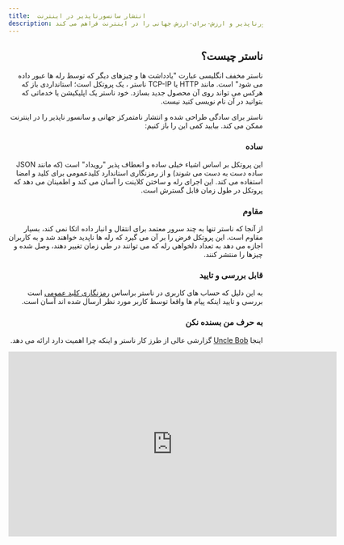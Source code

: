 ```yaml
---
title:  انتشار سانسورناپذیر در اینترنت
description: ناستر یک پروتکل باز ساده است که امکان انتشار حقیقتا سانسورناپذیر و ارزش-برای-ارزش جهانی را در اینترنت فراهم می کند. 
---
```


<div lang="fa" dir="rtl">

## ناستر چیست؟

  ناستر مخفف انگلیسی عبارت "یادداشت ها و چیزهای دیگر که توسط رله ها عبور داده می شود" است. مانند HTTP یا TCP-IP ناستر ، یک پروتکل است؛ استانداردی باز که هرکس می تواند روی آن محصول جدید بسازد. خود ناستر یک اپلیکیشن یا خدماتی که بتوانید در آن نام نویسی کنید نیست.
  
ناستر برای سادگی طراحی شده و انتشار نامتمرکز جهانی و سانسور ناپذیر را در اینترنت ممکن می کند. بیایید کمی این را باز کنیم:

### ساده

  این پروتکل بر اساس اشیاء خیلی ساده و انعطاف پذیر "رویداد" است (که مانند JSON ساده دست به دست می شوند) و از رمزنگاری استاندارد کلیدعمومی برای کلید و امضا استفاده می کند. این اجرای رله و ساختن کلاینت را آسان می کند و اطمینان می دهد که پروتکل در طول زمان قابل گسترش است.


### مقاوم

  از آنجا که ناستر تنها به چند سرور معتمد برای انتقال و انبار داده اتکا نمی کند، بسیار مقاوم است. این پروتکل فرض را بر آن می گیرد که رله ها ناپدید خواهند شد و به کاربران اجازه می دهد به تعداد دلخواهی رله که می توانند در طی زمان تغییر دهند، وصل شده و چیزها را منتشر کنند.  
  

### قابل بررسی و تایید

  به این دلیل که حساب های کاربری در ناستر براساس [رمزنگاری کلید عمومی](https://fa.wikipedia.org/wiki/رمزنگاری_کلید_عمومی) است بررسی و تایید اینکه پیام ها واقعا توسط کاربر مورد نظر ارسال شده اند آسان است. 


### به حرف من بسنده نکن

  اینجا [Uncle Bob](https://primal.net/profile/npub19mun7qwdyjf7qs3456u8kyxncjn5u2n7klpu4utgy68k4aenzj6synjnft) گزارشی عالی از طرز کار ناستر و اینکه چرا اهمیت دارد ارائه می دهد. 

</div> 

<iframe width="650" height="366" src="https://www.youtube-nocookie.com/embed/ssNkOMx2E5Y" title="YouTube video player" frameborder="0" allow="accelerometer; autoplay; clipboard-write; encrypted-media; gyroscope; picture-in-picture; web-share" allowfullscreen></iframe>
